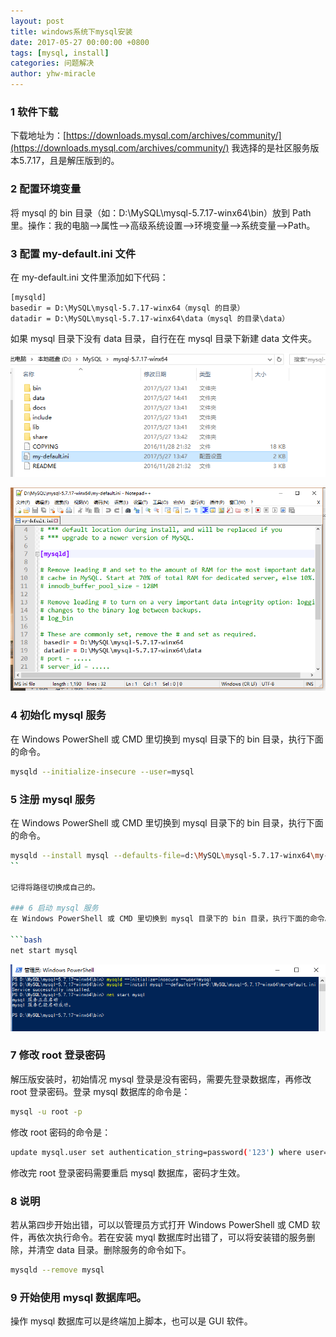 ```yaml
---
layout: post
title: windows系统下mysql安装
date: 2017-05-27 00:00:00 +0800
tags: [mysql, install]
categories: 问题解决
author: yhw-miracle
---
```

### 1 软件下载
下载地址为：[https://downloads.mysql.com/archives/community/](https://downloads.mysql.com/archives/community/)
我选择的是社区服务版本5.7.17，且是解压版到的。

### 2 配置环境变量
将 mysql 的 bin 目录（如：D:\MySQL\mysql-5.7.17-winx64\bin）放到 Path 里。操作：我的电脑—>属性—>高级系统设置—>环境变量—>系统变量—>Path。

### 3 配置 my-default.ini 文件
在 my-default.ini 文件里添加如下代码：

```
[mysqld]
basedir = D:\MySQL\mysql-5.7.17-winx64（mysql 的目录）
datadir = D:\MySQL\mysql-5.7.17-winx64\data（mysql 的目录\data）
```

如果 mysql 目录下没有 data 目录，自行在在 mysql 目录下新建 data 文件夹。

![](/images/2017/qt0SrHtVggeA0ncYHTYoISs6.png)

![](/images/2017/sSfgZ0WAahadPJaDTflA0TPy.png)

### 4 初始化 mysql 服务
在 Windows PowerShell 或 CMD 里切换到 mysql 目录下的 bin 目录，执行下面的命令。

```bash
mysqld --initialize-insecure --user=mysql
```
### 5 注册 mysql 服务
在 Windows PowerShell 或 CMD 里切换到 mysql 目录下的 bin 目录，执行下面的命令。

```bash
mysqld --install mysql --defaults-file=d:\MySQL\mysql-5.7.17-winx64\my-default.ini
``

记得将路径切换成自己的。

### 6 启动 mysql 服务
在 Windows PowerShell 或 CMD 里切换到 mysql 目录下的 bin 目录，执行下面的命令。

```bash
net start mysql
```

![](/images/2017/C3OfsPgYjHKQUqBv_78wTtGX.png)

### 7 修改 root 登录密码
解压版安装时，初始情况 mysql 登录是没有密码，需要先登录数据库，再修改 root 登录密码。登录 mysql 数据库的命令是：

```bash
mysql -u root -p
```

修改 root 密码的命令是：

```bash
update mysql.user set authentication_string=password('123') where user='root';
```

修改完 root 登录密码需要重启 mysql 数据库，密码才生效。

### 8 说明
若从第四步开始出错，可以以管理员方式打开 Windows PowerShell 或 CMD 软件，再依次执行命令。若在安装 myql 数据库时出错了，可以将安装错的服务删除，并清空 data 目录。删除服务的命令如下。

```bash
mysqld --remove mysql
```

### 9 开始使用 mysql 数据库吧。
操作 mysql 数据库可以是终端加上脚本，也可以是 GUI 软件。
